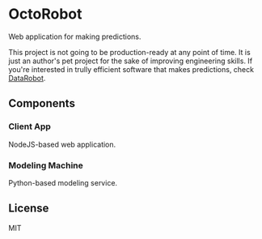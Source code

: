 # OctoRobot

Web application for making predictions.

This project is not going to be production-ready at any point of time. It is just an author's pet project for the sake of improving engineering skills. If you're interested in trully efficient software that makes predictions, check [DataRobot](https://www.datarobot.com/).

## Components

### Client App

NodeJS-based web application.

### Modeling Machine

Python-based modeling service.

## License

MIT
